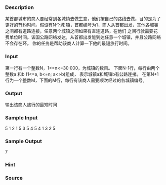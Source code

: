 
### Description
某首都城市的商人要经常到各城镇去做生意，他们按自己的路线去做，目的是为了更好的节约时间。假设有N个城
镇，首都编号为1，商人从首都出发，其他各城镇之间都有道路连接，任意两个城镇之间如果有直连道路，在他们
之间行驶需要花费单位时间。该国公路网络发达，从首都出发能到达任意一个城镇，并且公路网络不会存在环。
你的任务是帮助该商人计算一下他的最短旅行时间。
### Input
第一行有一个整数N，1<=n<=30 000，为城镇的数目。
下面N-1行，每行由两个整数a 和b (1<=a, b<=n; a<>b)组成，
表示城镇a和城镇b有公路连接。
在第N+1行为一个整数M，下面的M行，每行有该商人需要顺次经过的各城镇编号。
### Output
输出该商人旅行的最短时间
### Sample Input
5
1 2
1 5
3 5
4 5
4
1
3
2
5

### Sample Output
7
### Hint

### Source
